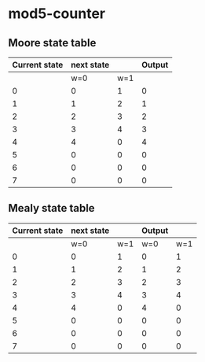 # mod5-counter

## Moore state table

| Current state | next state |      | Output |
| ------------- | ---------- | ---- | ------ |
|               | w=0        | w=1  |        |
| 0             | 0          | 1    | 0      |
| 1             | 1          | 2    | 1      |
| 2             | 2          | 3    | 2      |
| 3             | 3          | 4    | 3      |
| 4             | 4          | 0    | 4      |
| 5             | 0          | 0    | 0      |
| 6             | 0          | 0    | 0      |
| 7             | 0          | 0    | 0      |

## Mealy state table

| Current state | next state |      | Output |      |
| ------------- | ---------- | ---- | ------ | ---- |
|               | w=0        | w=1  | w=0    | w=1  |
| 0             | 0          | 1    | 0      | 1    |
| 1             | 1          | 2    | 1      | 2    |
| 2             | 2          | 3    | 2      | 3    |
| 3             | 3          | 4    | 3      | 4    |
| 4             | 4          | 0    | 4      | 0    |
| 5             | 0          | 0    | 0      | 0    |
| 6             | 0          | 0    | 0      | 0    |
| 7             | 0          | 0    | 0      | 0    |
